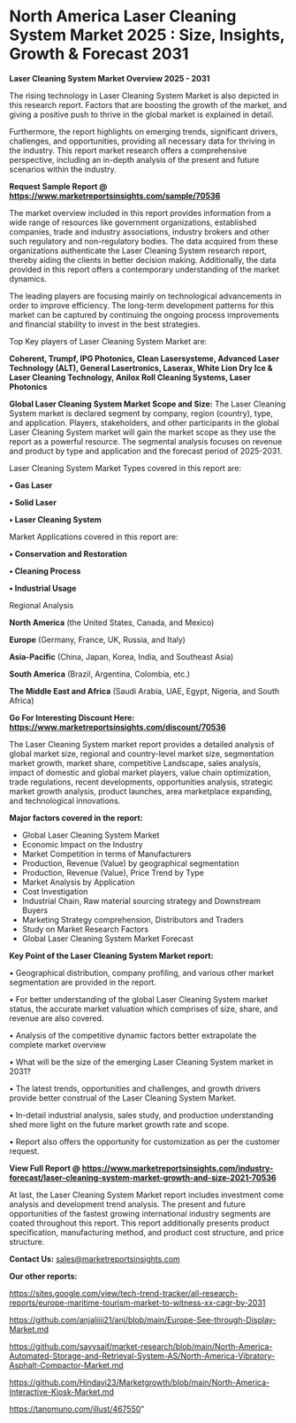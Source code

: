 # North America Laser Cleaning System Market 2025 : Size, Insights, Growth & Forecast 2031

<Strong> Laser Cleaning System Market Overview 2025 - 2031</strong>

The rising technology in Laser Cleaning System Market is also depicted in this research report. Factors that are boosting the growth of the market, and giving a positive push to thrive in the global market is explained in detail.

Furthermore, the report highlights on emerging trends, significant drivers, challenges, and opportunities, providing all necessary data for thriving in the industry. This report market research offers a comprehensive perspective, including an in-depth analysis of the present and future scenarios within the industry.

<strong>Request Sample Report @ <a href=https://www.marketreportsinsights.com/sample/70536>https://www.marketreportsinsights.com/sample/70536</a></strong>

The market overview included in this report provides information from a wide range of resources like government organizations, established companies, trade and industry associations, industry brokers and other such regulatory and non-regulatory bodies. The data acquired from these organizations authenticate the Laser Cleaning System research report, thereby aiding the clients in better decision making. Additionally, the data provided in this report offers a contemporary understanding of the market dynamics.

The leading players are focusing mainly on technological advancements in order to improve efficiency. The long-term development patterns for this market can be captured by continuing the ongoing process improvements and financial stability to invest in the best strategies.

Top Key players of Laser Cleaning System Market are:

<strong>Coherent, Trumpf, IPG Photonics, Clean Lasersysteme, Advanced Laser Technology (ALT), General Lasertronics, Laserax, White Lion Dry Ice & Laser Cleaning Technology, Anilox Roll Cleaning Systems, Laser Photonics</strong>

<strong><b>Global Laser Cleaning System Market Scope and Size:</b></strong>
The Laser Cleaning System market is declared segment by company, region (country), type, and application. Players, stakeholders, and other participants in the global Laser Cleaning System market will gain the market scope as they use the report as a powerful resource. The segmental analysis focuses on revenue and product by type and application and the forecast period of 2025-2031.

Laser Cleaning System Market Types covered in this report are:

<strong>• Gas Laser

• Solid Laser

• Laser Cleaning System</strong>

Market Applications covered in this report are:

<strong>• Conservation and Restoration

• Cleaning Process

• Industrial Usage</strong> 

Regional Analysis

<strong>North America</strong> (the United States, Canada, and Mexico)

<strong>Europe</strong> (Germany, France, UK, Russia, and Italy)

<strong>Asia-Pacific</strong> (China, Japan, Korea, India, and Southeast Asia)

<strong>South America</strong> (Brazil, Argentina, Colombia, etc.)

<strong>The Middle East and Africa</strong> (Saudi Arabia, UAE, Egypt, Nigeria, and South Africa)

<strong>Go For Interesting Discount Here: <a href=https://www.marketreportsinsights.com/discount/70536>https://www.marketreportsinsights.com/discount/70536</a></strong>

The Laser Cleaning System market report provides a detailed analysis of global market size, regional and country-level market size, segmentation market growth, market share, competitive Landscape, sales analysis, impact of domestic and global market players, value chain optimization, trade regulations, recent developments, opportunities analysis, strategic market growth analysis, product launches, area marketplace expanding, and technological innovations.

<strong><b>Major factors covered in the report:</b></strong>
<ul>
  <li>Global Laser Cleaning System Market </li>
  <li>Economic Impact on the Industry</li>
  <li>Market Competition in terms of Manufacturers</li>
  <li>Production, Revenue (Value) by geographical segmentation</li>
  <li>Production, Revenue (Value), Price Trend by Type</li>
  <li>Market Analysis by Application</li>
  <li>Cost Investigation</li>
  <li>Industrial Chain, Raw material sourcing strategy and Downstream Buyers</li>
  <li>Marketing Strategy comprehension, Distributors and Traders</li>
  <li>Study on Market Research Factors</li>
  <li>Global Laser Cleaning System Market Forecast</li>
</ul>

<strong><b>Key Point of the Laser Cleaning System Market report:</b></strong>

• Geographical distribution, company profiling, and various other market segmentation are provided in the report.

• For better understanding of the global Laser Cleaning System market status, the accurate market valuation which comprises of size, share, and revenue are also covered.

• Analysis of the competitive dynamic factors better extrapolate the complete market overview

• What will be the size of the emerging Laser Cleaning System market in 2031?

• The latest trends, opportunities and challenges, and growth drivers provide better construal of the Laser Cleaning System Market.

• In-detail industrial analysis, sales study, and production understanding shed more light on the future market growth rate and scope.

• Report also offers the opportunity for customization as per the customer request.

<strong><b>View Full Report @ <a href=https://www.marketreportsinsights.com/industry-forecast/laser-cleaning-system-market-growth-and-size-2021-70536>https://www.marketreportsinsights.com/industry-forecast/laser-cleaning-system-market-growth-and-size-2021-70536</a></b></strong>


At last, the Laser Cleaning System Market report includes investment come analysis and development trend analysis. The present and future opportunities of the fastest growing international industry segments are coated throughout this report. This report additionally presents product specification, manufacturing method, and product cost structure, and price structure.

<strong>Contact Us:</strong>
sales@marketreportsinsights.com

<strong>Our other reports:</strong>

<a href=https://sites.google.com/view/tech-trend-tracker/all-research-reports/europe-maritime-tourism-market-to-witness-xx-cagr-by-2031>https://sites.google.com/view/tech-trend-tracker/all-research-reports/europe-maritime-tourism-market-to-witness-xx-cagr-by-2031</a>

<a href=https://github.com/anjaliiii21/anj/blob/main/Europe-See-through-Display-Market.md>https://github.com/anjaliiii21/anj/blob/main/Europe-See-through-Display-Market.md</a>

<a href=https://github.com/sayysaif/market-research/blob/main/North-America-Automated-Storage-and-Retrieval-System-AS/North-America-Vibratory-Asphalt-Compactor-Market.md>https://github.com/sayysaif/market-research/blob/main/North-America-Automated-Storage-and-Retrieval-System-AS/North-America-Vibratory-Asphalt-Compactor-Market.md</a>

<a href=https://github.com/Hindavi23/Marketgrowth/blob/main/North-America-Interactive-Kiosk-Market.md>https://github.com/Hindavi23/Marketgrowth/blob/main/North-America-Interactive-Kiosk-Market.md</a>

<a href=https://tanomuno.com/illust/467550>https://tanomuno.com/illust/467550</a>"
